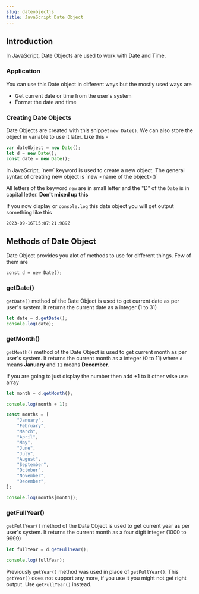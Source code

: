 ```yaml
---
slug: dateobjectjs
title: JavaScript Date Object
---
```


## Introduction

In JavaScript, Date Objects are used to work with Date and Time.

### Application

You can use this Date object in different ways but the mostly used ways are

- Get current date or time from the user's system
- Format the date and time

### Creating Date Objects

Date Objects are created with this snippet `new Date()`. We can also store the object in variable to use it later. Like this -

```javascript
var dateObject = new Date();
let d = new Date();
const date = new Date();
```

<div class="note"><p>In JavaScript, `new` keyword is used to create a new object. The general syntax of creating new object is `new &lt;name of the object&gt;()`</p>
<p>All letters of the keyword <code>new</code> are in small letter and the "D" of the <code>Date</code> is in capital letter. <b>Don't mixed up this</b></p>
</div>

If you now display or `console.log` this date object you will get output something like this

`2023-09-16T15:07:21.989Z`

## Methods of Date Object

Date Object provides you alot of methods to use for different things. Few of them are

`const d = new Date();`

### getDate()

`getDate()` method of the Date Object is used to get current date as per user's system.
It returns the current date as a integer (1 to 31)

```js
let date = d.getDate();
console.log(date);
```

### getMonth()

`getMonth()` method of the Date Object is used to get current month as per user's system.
It returns the current month as a integer (0 to 11) where `o` means **January** and `11` means **December**.

If you are going to just display the number then add +1 to it other wise use array

```js
let month = d.getMonth();

console.log(month + 1);

const months = [
	"January",
	"February",
	"March",
	"April",
	"May",
	"June",
	"July",
	"August",
	"September",
	"October",
	"November",
	"December",
];

console.log(months[month]);
```

### getFullYear()

`getFullYear()` method of the Date Object is used to get current year as per user's system.
It returns the current month as a four digit integer (1000 to 9999)

```js
let fullYear = d.getFullYear();

console.log(fullYear);
```

<div class="warning"> Previously <code>getYear()</code> method was used in place of  <code>getFullYear()</code>. This <code>getYear()</code> does not support any more, if you use it you might not get right output. Use <code>getFullYear()</code> instead.</div>
